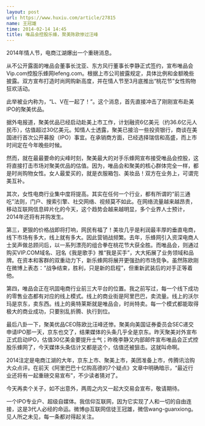 ```yaml
---
layout: post
url: https://www.huxiu.com/article/27815
name: 王冠雄
time: 2014-02-14 14:45
title: 唯品会控股乐蜂，聚美陈欧惨过汪峰
---
```

2014年情人节，电商江湖爆出一个重磅消息。

从不公开露面的唯品会董事长沈亚、东方风行董事长李静正式签约，宣布唯品会Vip.com控股乐蜂网lefeng.com。根据上市公司披露规定，具体比例和金额晚些披露。双方宣布打造时尚网购新高度，并在情人节至3月底推出“桃花节”女性购物狂欢活动。

此举被业内称为，“L、V在一起了！”。这个消息，首先直接冲击了刚刚宣布赴美IPO的聚美优品。

据外电报道，聚美优品已经启动赴美上市工作，计划融资6亿美元（约36.6亿元人民币），估值超过30亿美元。知情人士透露，聚美已接洽一些投资银行，商谈在美国进行首次公开募股（IPO）事宜。在承销商方面，已经选择瑞信和高盛，而上市时间定在今年晚些时候。

然而，就在最最要命的尖峰时刻，聚美最大的对手乐蜂网宣布接受唯品会控股，这将直接打击市场对聚美优品的估值。因为，唯品会和聚美的核心群体完全一样，都是时尚购物女性。女人最爱买的，就是衣服箱包、美妆品！双方在业务上，可谓完美互补。

其次，女性电商行业集中度将提高。其实在任何一个行业，都有所谓的“前三通吃”法则，门户、搜索引擎、社交网络、视频莫不如此。在网络流量越来越昂贵，移动互联网信息碎片化的今天，这个趋势会越来越明显，多个业界人士预计，2014年还将有并购发生。

第三，更狠的价格战即将打响，网民有福了！美妆几乎是利润最丰厚的垂直电商，线下市场有多大，线上就有多大。因此营销战频繁。去年，乐蜂网引入资深电商人士吴声做总顾问后，以一系列漂亮的组合拳在桃花节大获全胜。而唯品会，则通过购买VIP.COM域名、冠名《我是歌手》推“我是买手”，大大拓展了业务领域和品牌。在资本和客群的双重动力下，新乐蜂网将展开更强劲的市场竞争。虽然陈欧刚在微博上表态：“战争结束，胜利，只是新的启程”，但重新武装后的对手正等着他。

第四，唯品会正在巩固电商行业前三大平台的位置。我之前写过，每一个线下成功的零售业态都有对应的线上模式。线上的商业街是阿里巴巴，卖流量。线上的沃尔玛是京东，卖东西。线上的奥特莱斯就是唯品会，时尚特卖。每一个模式都能取得极大的商业成功，只要别乱折腾、执行到位。

最后八卦一下，聚美优品CEO陈欧比汪峰还惨。聚美向美国证券委员会SEC递交申请IPO那一天，京东也交了，结果媒体的头条几乎全是京东。昨天聚美对外宣布正式启动IPO，估值30亿美金要提升士气；昨晚李静又内部邮件宣布唯品会正式控股乐蜂网了，今天媒体头条估计又都是这个，估值还被狙击。这就叫命啊。

2014注定是电商江湖的大年，京东上市、聚美上市，美团准备上市，传腾讯洽购大众点评。在前天《阿里巴巴十亿购高德的7个疑点》文章中明确暗示，“最近行业还将有一起重磅交易宣布”，不少读者猜对了。

今天再卖个关子，如不出意外，两周之内又一起大交易会宣布，敬请期待。

一个IPO专业户、超级自媒体。我信仰互联网，因为它实现了人和一切的自由连接，这是3代人必经的命运。微博@互联网信徒王冠雄，微信wang-guanxiong。见人所之未见，每一条都对得起关注。

